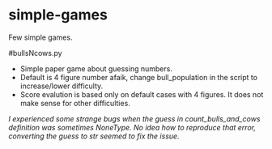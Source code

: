 # simple-games
Few simple games.

#bullsNcows.py
* Simple paper game about guessing numbers.
* Default is 4 figure number afaik, change bull_population in the script to increase/lower difficulty.
* Score evalution is based only on default cases with 4 figures. It does not make sense for other difficulties.

*I experienced some strange bugs when the guess in count_bulls_and_cows definition was sometimes NoneType. No idea how to reproduce that error, converting the guess to str seemed to fix the issue.*
